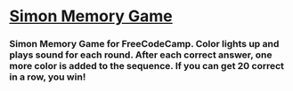 # [Simon Memory Game](http://codepen.io/schap843/debug/EKbWeb)

### Simon Memory Game for FreeCodeCamp. Color lights up and plays sound for each round. After each correct answer, one more color is added to the sequence. If you can get 20 correct in a row, you win!
